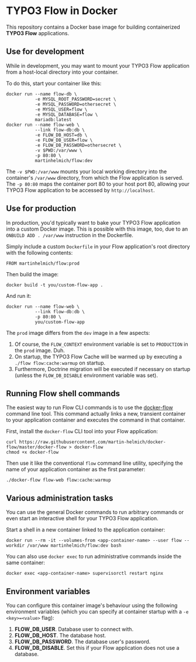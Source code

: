 TYPO3 Flow in Docker
====================

This repository contains a Docker base image for building containerized
**TYPO3 Flow** applications.

Use for development
-------------------

While in development, you may want to mount your TYPO3 Flow application from a
host-local directory into your container.

To do this, start your container like this:

    docker run --name flow-db \
               -e MYSQL_ROOT_PASSWORD=secret \
               -e MYSQL_PASSWORD=othersecret \
               -e MYSQL_USER=flow \
               -e MYSQL_DATABASE=flow \
               mariadb:latest
    docker run --name flow-web \
               --link flow-db:db \
               -e FLOW_DB_HOST=db \
               -e FLOW_DB_USER=flow \
               -e FLOW_DB_PASSWORD=othersecret \
               -v $PWD:/var/www \
               -p 80:80 \
               martinhelmich/flow:dev

The `-v $PWD:/var/www` mounts your local working directory into the container's
`/var/www` directory, from which the Flow application is served. The `-p 80:80`
maps the container port 80 to your host port 80, allowing your TYPO3 Flow
application to be accessed by `http://localhost`.

Use for production
------------------

In production, you'd typically want to bake your TYPO3 Flow application into a
custom Docker image. This is possible with this image, too, due to an
`ONBUILD ADD . /var/www` instruction in the Dockerfile.

Simply include a custom `Dockerfile` in your Flow application's root directory
with the following contents:

    FROM martinhelmich/flow:prod

Then build the image:

    docker build -t you/custom-flow-app .

And run it:

    docker run --name flow-web \
               --link flow-db:db \
               -p 80:80 \
               you/custom-flow-app

The `prod` image differs from the `dev` image in a few aspects:

1. Of course, the `FLOW_CONTEXT` environment variable is set to `PRODUCTION` in
   the `prod` image. Duh.
2. On startup, the TYPO3 Flow Cache will be warmed up by executing a
   `./flow flow:cache:warmup` on startup.
3. Furthermore, Doctrine migration will be executed if necessary on startup
   (unless the `FLOW_DB_DISABLE` environment variable was set).

Running Flow shell commands
---------------------------

The easiest way to run Flow CLI commands is to use the [docker-flow](docker-flow)
command line tool. This command actually links a new, transient container to
your application container and executes the command in that container.

First, install the `docker-flow` CLI tool into your Flow application:

    curl https://raw.githubusercontent.com/martin-helmich/docker-flow/master/docker-flow > docker-flow
    chmod +x docker-flow

Then use it like the conventional `flow` command line utility, specifying the
name of your application container as the first parameter:

    ./docker-flow flow-web flow:cache:warmup

Various administration tasks
----------------------------

You can use the general Docker commands to run arbitrary commands or even start
an interactive shell for your TYPO3 Flow application.

Start a shell in a new container linked to the application container:

    docker run --rm -it --volumes-from <app-container-name> --user flow --workdir /var/www martinhelmich/flow:dev bash

You can also use `docker exec` to run administrative commands inside the same
container:

    docker exec <app-container-name> supervisorctl restart nginx

Environment variables
---------------------

You can configure this container image's behaviour using the following environment variables (which you can specify at container startup with a `-e <key>=<value>` flag):

1. **FLOW_DB_USER**. Database user to connect with.
2. **FLOW_DB_HOST**. The database host.
3. **FLOW_DB_PASSWORD**. The database user's password.
4. **FLOW_DB_DISABLE**. Set this if your Flow application does not use a database.
